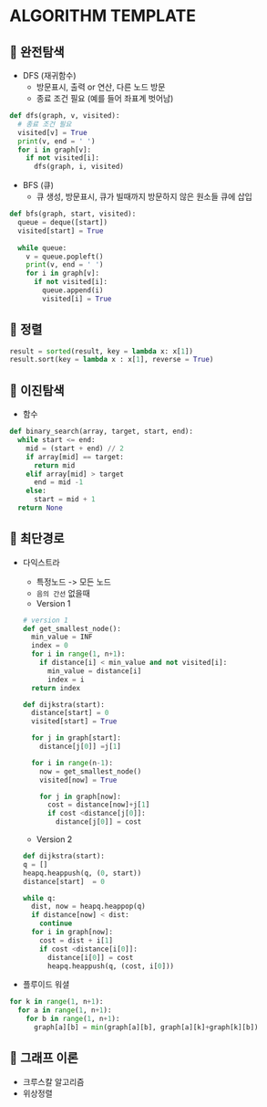 # ALGORITHM TEMPLATE

## 📌 완전탐색
* DFS (재귀함수)
  * 방문표시, 출력 or 연산, 다른 노드 방문
  * 종료 조건 필요 (예를 들어 좌표계 벗어남)
```python
def dfs(graph, v, visited):
  # 종료 조건 필요
  visited[v] = True
  print(v, end = ' ')
  for i in graph[v]:
    if not visited[i]:
      dfs(graph, i, visited)
```

* BFS (큐)
  * 큐 생성, 방문표시, 큐가 빌때까지 방문하지 않은 원소들 큐에 삽입
```python
def bfs(graph, start, visited):
  queue = deque([start])
  visited[start] = True
  
  while queue:
    v = queue.popleft()
    print(v, end = ' ')
    for i in graph[v]:
      if not visited[i]:
        queue.append(i)
        visited[i] = True
```

## 📌 정렬
```python
result = sorted(result, key = lambda x: x[1])
result.sort(key = lambda x : x[1], reverse = True)
```

## 📌 이진탐색
* 함수
```python
def binary_search(array, target, start, end):
  while start <= end:
    mid = (start + end) // 2
    if array[mid] == target:
      return mid
    elif array[mid] > target
      end = mid -1
    else:
      start = mid + 1
  return None
```

## 📌 최단경로
* 다익스트라
  * 특정노드 -> 모든 노드
  * `음의 간선` 없을때
  * Version 1
  ```python
  # version 1
  def get_smallest_node():
    min_value = INF
    index = 0
    for i in range(1, n+1):
      if distance[i] < min_value and not visited[i]:
        min_value = distance[i]
        index = i
    return index

  def dijkstra(start):
    distance[start] = 0
    visited[start] = True

    for j in graph[start]:
      distance[j[0]] =j[1]

    for i in range(n-1):
      now = get_smallest_node()
      visited[now] = True

      for j in graph[now]:
        cost = distance[now]+j[1]
        if cost <distance[j[0]]:
          distance[j[0]] = cost
  ```
  * Version 2
  ```python
  def dijkstra(start):
  q = []
  heapq.heappush(q, (0, start))
  distance[start]  = 0 

  while q:
    dist, now = heapq.heappop(q)
    if distance[now] < dist:
      continue
    for i in graph[now]:
      cost = dist + i[1]
      if cost <distance[i[0]]:
        distance[i[0]] = cost
        heapq.heappush(q, (cost, i[0]))
  ```
  
* 플루이드 워셜
```python
for k in range(1, n+1):
  for a in range(1, n+1):
    for b in range(1, n+1):
      graph[a][b] = min(graph[a][b], graph[a][k]+graph[k][b])
```

## 📌 그래프 이론
* 크루스칼 알고리즘
* 위상정렬
